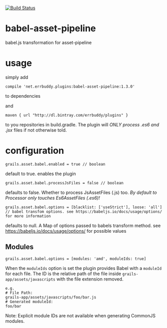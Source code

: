 [![Build Status](https://travis-ci.org/errbuddy/babel-asset-pipeline.svg?branch=master)](https://travis-ci.org/errbuddy/babel-asset-pipeline)

# babel-asset-pipeline
babel.js transformation for asset-pipeline

# usage
simply add
```
compile 'net.errbuddy.plugins:babel-asset-pipeline:1.3.0'
```
to dependencies 

and 

```
maven { url "http://dl.bintray.com/errbuddy/plugins" }
```

to you repositories in build.gradle.
The plugin will *ONLY process .es6 and .jsx* files if not otherwise told.

# configuration
```
grails.asset.babel.enabled = true // boolean 
```
default to true. enables the plugin

```
grails.asset.babel.processJsFiles = false // boolean
```
defaults to false. Whether to process JsAssetFiles (.js) too. *By default to Processor only touches Es6AssetFiles (.es6)!*

```
grails.asset.babel.options = [blacklist: ['useStrict'], loose: 'all'] // babel transfom options. see https://babeljs.io/docs/usage/options/ for more information
```
defaults to null. A Map of options passed to babels transform method. see https://babeljs.io/docs/usage/options/ for possible values

## Modules
```
grails.asset.babel.options = [modules: 'amd', moduleIds: true]
```
When the `moduleIds` option is set the plugin provides Babel with a `moduleId` for each file. The ID is the relative path of the file inside `grails-app/assets/javascripts` with the file extension removed. 

```
e.g.
# File Path:
grails-app/assets/javascripts/foo/bar.js
# Generated moduleId:
foo/bar
```

Note: Explicit module IDs are not available when generating CommonJS modules.